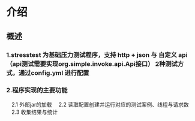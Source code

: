 # 介绍
## 概述
### 1.stresstest 为基础压力测试程序，支持 http + json 与 自定义 api（api测试需要实现org.simple.invoke.api.Api接口） 2种测试方式，通过config.yml 进行配置

### 2.程序实现的主要功能

&emsp;2.1 外部jar的加载
&emsp;2.2 读取配置创建并运行对应的测试案例、线程与请求数
&emsp;2.3 收集结果与统计